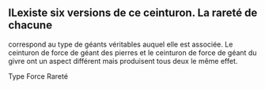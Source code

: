 ## ILexiste six versions de ce ceinturon. La rareté de chacune

correspond au type de géants véritables auquel elle est
associée. Le ceinturon de force de géant des pierres et le
ceinturon de force de géant du givre ont un aspect différent
mais produisent tous deux le même effet.

Type Force Rareté